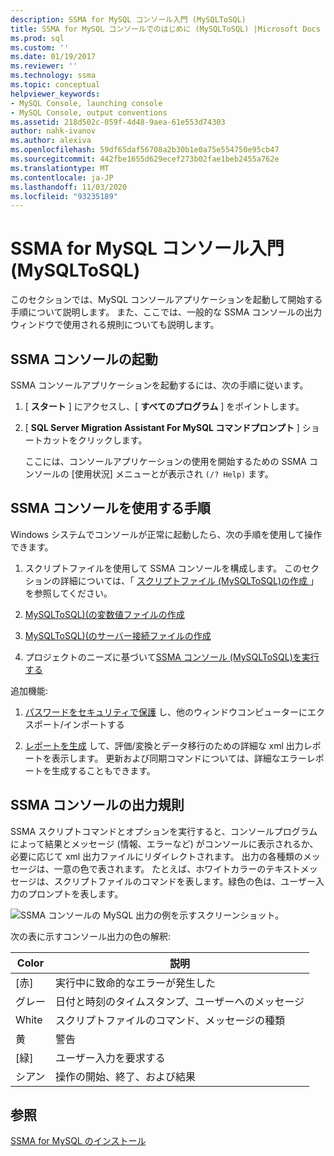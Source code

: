```yaml
---
description: SSMA for MySQL コンソール入門 (MySQLToSQL)
title: SSMA for MySQL コンソールでのはじめに (MySQLToSQL) |Microsoft Docs
ms.prod: sql
ms.custom: ''
ms.date: 01/19/2017
ms.reviewer: ''
ms.technology: ssma
ms.topic: conceptual
helpviewer_keywords:
- MySQL Console, launching console
- MySQL Console, output conventions
ms.assetid: 218d502c-059f-4d48-9aea-61e553d74303
author: nahk-ivanov
ms.author: alexiva
ms.openlocfilehash: 59df65daf56708a2b30b1e0a75e554750e95cb47
ms.sourcegitcommit: 442fbe1655d629ecef273b02fae1beb2455a762e
ms.translationtype: MT
ms.contentlocale: ja-JP
ms.lasthandoff: 11/03/2020
ms.locfileid: "93235189"
---
```

# <a name="getting-started-with-ssma-for-mysql-console-mysqltosql"></a>SSMA for MySQL コンソール入門 (MySQLToSQL)
このセクションでは、MySQL コンソールアプリケーションを起動して開始する手順について説明します。 また、ここでは、一般的な SSMA コンソールの出力ウィンドウで使用される規則についても説明します。  
  
## <a name="launching-ssma-console"></a>SSMA コンソールの起動  
SSMA コンソールアプリケーションを起動するには、次の手順に従います。  
  
1.  [ **スタート** ] にアクセスし、[ **すべてのプログラム** ] をポイントします。  
  
2.  [ **SQL Server Migration Assistant For MySQL コマンドプロンプト** ] ショートカットをクリックします。  
  
    ここには、コンソールアプリケーションの使用を開始するための SSMA コンソールの [使用状況] メニューとが表示され `(/? Help)` ます。  
  
## <a name="procedure-for-using-the-ssma-console"></a>SSMA コンソールを使用する手順  
Windows システムでコンソールが正常に起動したら、次の手順を使用して操作できます。  
  
1.  スクリプトファイルを使用して SSMA コンソールを構成します。 このセクションの詳細については、「 [スクリプトファイル &#40;MySQLToSQL&#41;の作成 ](../../ssma/mysql/creating-script-files-mysqltosql.md) 」を参照してください。  
  
2.  [MySQLToSQL&#41;&#40;の変数値ファイルの作成 ](../../ssma/mysql/creating-variable-value-files-mysqltosql.md)  
  
3.  [MySQLToSQL&#41;&#40;のサーバー接続ファイルの作成 ](../../ssma/mysql/creating-the-server-connection-files-mysqltosql.md)  
  
4.  プロジェクトのニーズに基づいて[SSMA コンソール &#40;MySQLToSQL&#41;を実行する](../../ssma/mysql/executing-the-ssma-console-mysqltosql.md)  
  
追加機能:  
  
1.  [パスワードをセキュリティで保護](managing-passwords-mysqltosql.md) し、他のウィンドウコンピューターにエクスポート/インポートする  
  
2.  [レポートを生成](generating-reports-mysqltosql.md) して、評価/変換とデータ移行のための詳細な xml 出力レポートを表示します。 更新および同期コマンドについては、詳細なエラーレポートを生成することもできます。  
  
## <a name="ssma-console-output-conventions"></a>SSMA コンソールの出力規則  
SSMA スクリプトコマンドとオプションを実行すると、コンソールプログラムによって結果とメッセージ (情報、エラーなど) がコンソールに表示されるか、必要に応じて xml 出力ファイルにリダイレクトされます。 出力の各種類のメッセージは、一意の色で表されます。 たとえば、ホワイトカラーのテキストメッセージは、スクリプトファイルのコマンドを表します。緑色の色は、ユーザー入力のプロンプトを表します。  
  
![SSMA コンソールの MySQL 出力の例を示すスクリーンショット。](../../ssma/mysql/media/ssmaconsoleoutput_mysql.jpg "SSMAConsoleOutput_MySQL")  
  
次の表に示すコンソール出力の色の解釈:  
  
|Color|説明|  
|---------|---------------|  
|[赤]|実行中に致命的なエラーが発生した|  
|グレー|日付と時刻のタイムスタンプ、ユーザーへのメッセージ|  
|White|スクリプトファイルのコマンド、メッセージの種類|  
|黄|警告|  
|[緑]|ユーザー入力を要求する|  
|シアン|操作の開始、終了、および結果|  
  
## <a name="see-also"></a>参照  
[SSMA for MySQL のインストール](installing-ssma-for-mysql-mysqltosql.md)  
  
